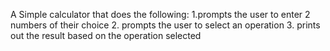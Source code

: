 A Simple calculator that does the following:
1.prompts the user to enter 2 numbers of their choice
2. prompts the user to select an operation
3. prints out the result based on the operation selected

